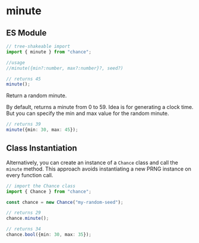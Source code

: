 # minute

## ES Module

```ts
// tree-shakeable import
import { minute } from "chance";

//usage
//minute({min?:number, max?:number}?, seed?)

// returns 45
minute();
```

Return a random minute.

By default, returns a minute from 0 to 59. Idea is for generating a clock time. But you can specify the min and max value for the random minute.

```ts
// returns 39
minute({min: 30, max: 45});
```

## Class Instantiation

Alternatively, you can create an instance of a `Chance` class and call the `minute` method.
This approach avoids instantiating a new PRNG instance on every function call.

```ts
// import the Chance class
import { Chance } from "chance";

const chance = new Chance("my-random-seed");

// returns 29
chance.minute();

// returns 34
chance.bool({min: 30, max: 35});
```
